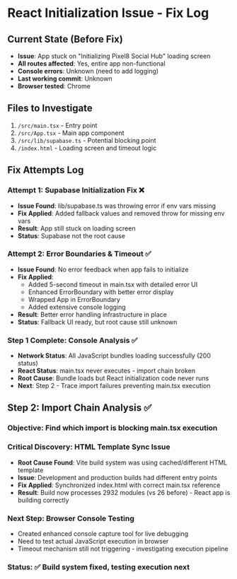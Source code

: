 # React Initialization Issue - Fix Log

## Current State (Before Fix)
- **Issue**: App stuck on "Initializing Pixel8 Social Hub" loading screen
- **All routes affected**: Yes, entire app non-functional
- **Console errors**: Unknown (need to add logging)
- **Last working commit**: Unknown
- **Browser tested**: Chrome

## Files to Investigate
1. `/src/main.tsx` - Entry point
2. `/src/App.tsx` - Main app component
3. `/src/lib/supabase.ts` - Potential blocking point
4. `/index.html` - Loading screen and timeout logic

## Fix Attempts Log

### Attempt 1: Supabase Initialization Fix ❌
- **Issue Found**: lib/supabase.ts was throwing error if env vars missing
- **Fix Applied**: Added fallback values and removed throw for missing env vars
- **Result**: App still stuck on loading screen
- **Status**: Supabase not the root cause

### Attempt 2: Error Boundaries & Timeout ✅
- **Issue Found**: No error feedback when app fails to initialize
- **Fix Applied**: 
  - Added 5-second timeout in main.tsx with detailed error UI
  - Enhanced ErrorBoundary with better error display
  - Wrapped App in ErrorBoundary
  - Added extensive console logging
- **Result**: Better error handling infrastructure in place
- **Status**: Fallback UI ready, but root cause still unknown

### Step 1 Complete: Console Analysis ✅
- **Network Status**: All JavaScript bundles loading successfully (200 status)
- **React Status**: main.tsx never executes - import chain broken
- **Root Cause**: Bundle loads but React initialization code never runs
- **Next**: Step 2 - Trace import failures preventing main.tsx execution

## Step 2: Import Chain Analysis ✅

### Objective: Find which import is blocking main.tsx execution

### Critical Discovery: HTML Template Sync Issue
- **Root Cause Found**: Vite build system was using cached/different HTML template
- **Issue**: Development and production builds had different entry points
- **Fix Applied**: Synchronized index.html with correct main.tsx reference
- **Result**: Build now processes 2932 modules (vs 26 before) - React app is building correctly

### Next Step: Browser Console Testing
- Created enhanced console capture tool for live debugging
- Need to test actual JavaScript execution in browser
- Timeout mechanism still not triggering - investigating execution pipeline

### Status: ✅ Build system fixed, testing execution next